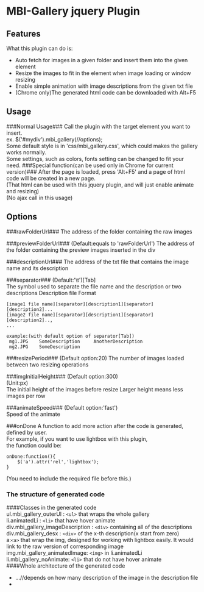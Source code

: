 # MBI-Gallery jquery Plugin
## Features

What this plugin can do is:

 * Auto fetch for images in a given folder and insert them into the given element
 * Resize the images to fit in the element when image loading or window resizing
 * Enable simple animation with image descriptions from the given txt file
 * (Chrome only)The generated html code can be downloaded with Alt+F5

## Usage
###Normal Usage###
Call the plugin with the target element you want to insert.  
		ex. 
		$('#mydiv').mbi_gallery(//options);  
Some default style is in 'css/mbi_gallery.css', which could makes the gallery works normally.  
Some settings, such as colors, fonts setting can be changed to fit your need.
###Special function(can be used only in Chrome for current version)###
After the page is loaded, press 'Alt+F5' and a page of html code will be created in a new page.  
(That html can be used with this jquery plugin, and will just enable animate and resizing)  
(No ajax call in this usage)


## Options
###rawFolderUrl###
The address of the folder containing the raw images

###previewFolderUrl###
(Default:equals to 'rawFolderUrl')
The address of the folder containing the preview images inserted in the div

###descriptionUrl###
The address of the txt file that contains the image name and its description

###separator###
(Default:'\t')[Tab]  
The symbol used to separate the file name and the description or two descriptions
Description file Format

    [image1 file name][separator][description1][separator][description2]...
	[image2 file name][separator][description1][separator][description2]..,
    ...
		    
    example:(with default option of separator[Tab])
     mg1.JPG	SomeDescription 	AnotherDescription
     mg2.JPG	SomeDescription

###resizePeriod###
(Default option:20) 
The number of images loaded between two resizing operations

###imgInitialHeight###
(Default option:300)  
(Unit:px)  
The initial height of the images before resize
Larger height means less images per row

###animateSpeed###
(Default option:'fast')  
Speed of the animate

###onDone
A function to add more action after the code is generated, defined by user.  
For example, if you want to use lightbox with this plugin,  
the function could be:  

    onDone:function(){  
	    $('a').attr('rel','lightbox');      
	}  

(You need to include the required file before this.)  
### The structure of generated code
####Classes in the generated code  
ul.mbi_gallery_outerUl : `<ul>` that wraps the whole gallery  
li.animatedLi : `<li>` that have hover animate  
div.mbi_gallery_imageDescription : `<div>` containing all of the descriptions  
div.mbi_gallery_desx : `<div>` of the x-th description(x start from zero)  
a:`<a>` that wrap the img, designed for working with lightbox easily. It would link to the raw version of corresponding image
img.mbi_gallery_animatedImage: `<img>` in li.animatedLi  
li.mbi_gallery_noAnimate: `<li>` that do not have hover animate  
####Whole architecture of the generated code  
    <ul class="mbi_gallery_outerUl">
	    <li class="mbi_gallery_animateLi">
		    <div class="mbi_gallery_imageDescription">
			     <div class="mbi_gallery_des0"></div>
			     <div class="mbi_gallery_des1"></div>
			     <div class="mbi_gallery_des2"></div>
				 ...//depends on how many description of the image in the description file 
			</div>
			<a>
				<img class="mbi_gallery_animatedImage"/>
			</a>
		</li>
		<li class="mbi_gallery_noAnimate">
		    <img>
		</li>
	<ul>
